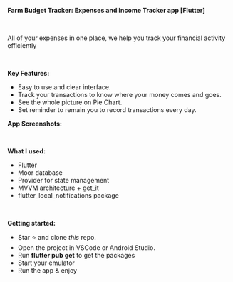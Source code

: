 <p><strong>Farm Budget Tracker: Expenses and Income Tracker app [Flutter]</strong></p>
<p><strong>&nbsp;</strong></p>
<p>All of your expenses in one place, we help you track your financial activity efficiently</p>
<p>&nbsp;</p>
<p><strong>Key Features: </strong></p>
<ul>
<li>Easy to use and clear interface.</li>
<li>Track your transactions to know where your money comes and goes.</li>
<li>See the whole picture on Pie Chart.</li>
<li>Set reminder to remain you to record transactions every day.</li>
</ul>
<p><strong>App Screenshots: </strong></p>


<p><strong>&nbsp;</strong></p>
<p><strong>What I used: </strong></p>
<ul>
<li>Flutter</li>
<li>Moor database</li>
<li>Provider for state management</li>
<li>MVVM architecture + get_it</li>
<li>flutter_local_notifications package</li>
</ul>
<p><strong>&nbsp;</strong></p>
<p><strong>Getting started: </strong></p>
<ul>
<li>Star&nbsp;⭐&nbsp;and clone&nbsp;<em>this</em>&nbsp;repo.</li>
<li>Open the project in VSCode or Android Studio.</li>
<li>Run <strong>flutter pub get</strong> to get the packages</li>
<li>Start your emulator</li>
<li>Run the app &amp; enjoy</li>
</ul>
<p>&nbsp;</p>
